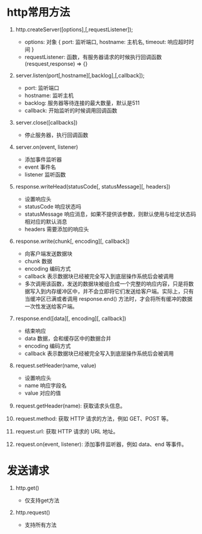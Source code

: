 # http常用方法
1. http.createServer([options],[,requestListener]);
    - options: 对象
        {
            port: 监听端口,
            hostname: 主机名,
            timeout: 响应超时时间
        }
    - requestListener: 函数，有服务器请求的时候执行回调函数
        (resquest,response) => {}

2. server.listen(port[,hostname][,backlog],[,callback]);
    - port: 监听端口
    - hostname: 监听主机
    - backlog: 服务器等待连接的最大数量，默认是511
    - callback: 开始监听的时候调用回调函数

3. server.close([callbacks])
    - 停止服务器，执行回调函数

4. server.on(event, listener)
    - 添加事件监听器
    - event 事件名
    - listener 监听函数

5. response.writeHead(statusCode[, statusMessage][, headers]) 
    - 设置响应头
    - statusCode 响应状态吗
    - statusMessage 响应消息，如果不提供该参数，则默认使用与给定状态码相对应的默认消息
    - headers 需要添加的响应头

6. response.write(chunk[, encoding][, callback])
    - 向客户端发送数据块
    - chunk 数据
    - encoding 编码方式
    - callback 表示数据块已经被完全写入到底层操作系统后会被调用
    - 多次调用该函数，发送的数据块被组合成一个完整的响应内容，只是将数据写入到内存缓冲区中，并不会立即将它们发送给客户端。实际上，只有当缓冲区已满或者调用 response.end() 方法时，才会将所有缓冲的数据一次性发送给客户端。

7. response.end([data][, encoding][, callback]) 
    - 结束响应
    - data 数据，会和缓存区中的数据合并
    - encoding 编码方式
    - callback 表示数据块已经被完全写入到底层操作系统后会被调用

8. request.setHeader(name, value)
    - 设置响应头
    - name 响应字段名
    - value 对应的值

9. request.getHeader(name): 获取请求头信息。
10. request.method: 获取 HTTP 请求的方法，例如 GET、POST 等。
11. request.url: 获取 HTTP 请求的 URL 地址。
12. request.on(event, listener): 添加事件监听器，例如 data、end 等事件。

# 发送请求
1. http.get()   
    - 仅支持get方法

2. http.request()
    - 支持所有方法